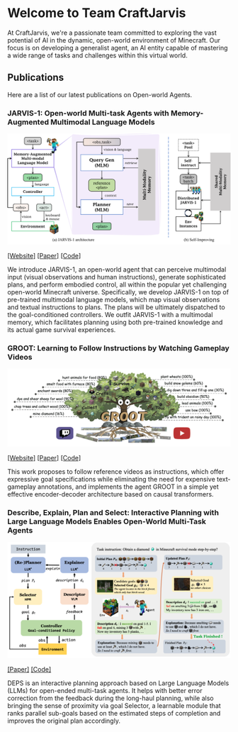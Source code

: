 # Welcome to Team CraftJarvis

At CraftJarvis, we're a passionate team committed to exploring the vast potential of AI in the dynamic, open-world environment of Minecraft. Our focus is on developing a generalist agent, an AI entity capable of mastering a wide range of tasks and challenges within this virtual world.

## Publications

Here are a list of our latest publications on Open-world Agents.

### JARVIS-1: Open-world Multi-task Agents with Memory-Augmented Multimodal Language Models

<img src="assets/2311.05997.png" />

[[Website]](https://craftjarvis.org/JARVIS-1/)
[[Paper]](https://arxiv.org/pdf/2111.05997.pdf)
[[Code]](https://github.com/CraftJarvis/JARVIS-1)

We introduce JARVIS-1, an open-world agent that can perceive multimodal input (visual observations and human instructions), generate sophisticated plans, and perform embodied control, all within the popular yet challenging open-world Minecraft universe. Specifically, we develop JARVIS-1 on top of pre-trained multimodal language models, which map visual observations and textual instructions to plans. The plans will be ultimately dispatched to the goal-conditioned controllers. We outfit JARVIS-1 with a multimodal memory, which facilitates planning using both pre-trained knowledge and its actual game survival experiences. 

### GROOT: Learning to Follow Instructions by Watching Gameplay Videos 

<img src="assets/2310.08235.png" />

[[Website]](https://craftjarvis.org/GROOT/)
[[Paper]](https://arxiv.org/pdf/2310.08235.pdf)
[[Code]](https://github.com/CraftJarvis/GROOT)

This work proposes to follow reference videos as instructions, which offer expressive goal specifications while eliminating the need for expensive text-gameplay annotations, and implements the agent GROOT in a simple yet effective encoder-decoder architecture based on causal transformers.


### Describe, Explain, Plan and Select: Interactive Planning with Large Language Models Enables Open-World Multi-Task Agents

<img src="assets/2302.01560.png" />

[[Paper]](https://arxiv.org/pdf/2302.01560.pdf)
[[Code]](https://github.com/CraftJarvis/MC-Planner)

DEPS is an interactive planning approach based on Large Language Models (LLMs) for open-ended multi-task agents. It helps with better error correction from the feedback during the long-haul planning, while also bringing the sense of proximity via goal Selector, a learnable module that ranks parallel sub-goals based on the estimated steps of completion and improves the original plan accordingly.



 